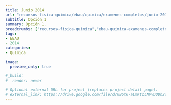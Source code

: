 ```yaml
---
title: Junio 2014
url: "recursos-fisica-quimica/ebau/quimica/examenes-completos/junio-2014-1"
subtitle: Opción 1
summary: Opción 1.
breadcrumbs: ["recursos-fisica-quimica","ebau-quimica-examenes-completos"]
tags:
- EBAU
- 2014
categories:
- Química

image:
  preview_only: true

#_build:
#  render: never

# Optional external URL for project (replaces project detail page).
# external_link: https://drive.google.com/file/d/0B6t6-aLmKtoLNVVDUDh2c21IWEk/view
---
```


<!-- <iframe src="https://drive.google.com/file/d/0B6t6-aLmKtoLNVVDUDh2c21IWEk/preview" style="width: 100vw; height: 500px; position: relative; left: 50%; right: 50%; margin-left: -50vw; margin-right: -50vw;" frameborder="0"></iframe> -->

<div id="adobe-dc-view" style="width: 100vw; position: relative; left: 50%; right: 50%; margin-left: -50vw; margin-right: -50vw;"></div>
<script src="https://documentcloud.adobe.com/view-sdk/main.js"></script>
<script type="text/javascript">
	document.addEventListener("adobe_dc_view_sdk.ready", function(){ 
		var adobeDCView = new AdobeDC.View({clientId: "5b6be996ab824b0e8113830d11740fa3", divId: "adobe-dc-view"});
		adobeDCView.previewFile({
			content:{location: {url: "https://fisiquimicamente.com/recursos-fisica-quimica/ebau/quimica/examenes-completos/junio-2014-1/junio-2014-1-EBAU-Quimica.pdf"}},
			metaData:{fileName: "junio-2014-1-EBAU-Quimica.pdf"}
		}, {embedMode: "IN_LINE"});
	});
</script>